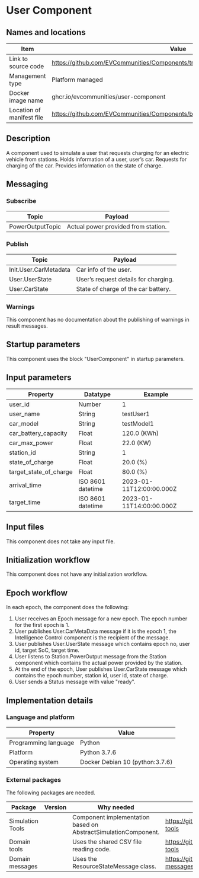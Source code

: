 # User Component

## Names and locations

| Item | Value |
| - | - |
| Link to source code | <https://github.com/EVCommunities/Components/tree/main/user_component> |
| Management type | Platform managed |
| Docker image name | ghcr.io/evcommunities/user-component |
| Location of manifest file | <https://github.com/EVCommunities/Components/blob/main/component_manifest_user.yml> |


## Description

A component used to simulate a user that requests charging for an electric vehicle from stations. Holds information of a user, user’s car. Requests for charging of the car. Provides information on the state of charge.

## Messaging

### Subscribe

| Topic | Payload |
| --- | --- |
| PowerOutputTopic | Actual power provided from station. |


### Publish

| Topic | Payload |
| --- | --- |
| Init.User.CarMetadata | Car info of the user.  |
| User.UserState | User’s request details for charging.  |
| User.CarState  | State of charge of the car battery.   |


### Warnings

This component has no documentation about the publishing of warnings in result messages.


## Startup parameters

This component uses the block "UserComponent" in startup parameters.


## Input parameters

| Property | Datatype | Example |
| --- | --- | --- |
| user_id | Number | 1 |
| user_name | String | testUser1 |
| car_model | String | testModel1 |
| car_battery_capacity | Float | 120.0 (KWh) |
| car_max_power | Float | 22.0 (KW) |
| station_id | String | 1 |
| state_of_charge | Float | 20.0 (%) |
| target_state_of_charge | Float | 80.0 (%) |
| arrival_time | ISO 8601 datetime | 2023-01-11T12:00:00.000Z |
| target_time | ISO 8601 datetime | 2023-01-11T14:00:00.000Z |



## Input files

This component does not take any input file.


## Initialization workflow

This component does not have any initialization workflow.


## Epoch workflow

In each epoch, the component does the following:

1. User receives an Epoch message for a new epoch. The epoch number for the first epoch is 1. 
2. User publishes User.CarMetaData message if it is the epoch 1, the Intelligence Control component is the recipient of the message. 
3. User publishes User.UserState message which contains epoch no, user id, target SoC, target time. 
4. User listens to Station.PowerOutput message from the Station component which contains the actual power provided by the station. 
5. At the end of the epoch, User publishes User.CarState message which contains the epoch number, station id, user id, state of charge. 
6. User sends a Status message with value "ready". 



## Implementation details

### Language and platform

| Property | Value |
| --- | --- |
| Programming language | Python |
| Platform | Python 3.7.6 |
| Operating system | Docker Debian 10 (python:3.7.6) |


### External packages

The following packages are needed.

| Package | Version | Why needed | URL |
| --- | --- | --- | --- |
| Simulation Tools |  | Component implementation based on AbstractSimulationComponent. | <https://github.com/simcesplatform/simulation-tools> |
| Domain tools |  | Uses the shared CSV file reading code. | <https://github.com/simcesplatform/domain-tools> |
| Domain messages |  | Uses the ResourceStateMessage class. | <https://github.com/simcesplatform/domain-messages> |
